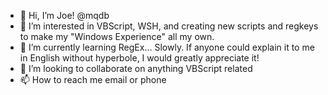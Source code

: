 - 👋 Hi, I’m Joe! @mqdb
- 👀 I’m interested in VBScript, WSH, and creating new scripts and regkeys to make my "Windows Experience" all my own.
- 🌱 I’m currently learning RegEx... Slowly. If anyone could explain it to me in English without hyperbole, I would greatly appreciate it!
- 💞️ I’m looking to collaborate on anything VBScript related
- 📫 How to reach me email or phone

<!---
mqdb/mqdb is a ✨ special ✨ repository because its `README.md` (this file) appears on your GitHub profile.
You can click the Preview link to take a look at your changes.
--->
